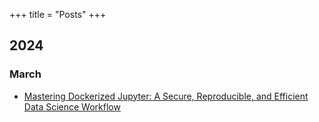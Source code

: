 +++
title = "Posts"
+++

## 2024

### March

- [Mastering Dockerized Jupyter: A Secure, Reproducible, and Efficient Data Science Workflow](./jupyter-docker/)